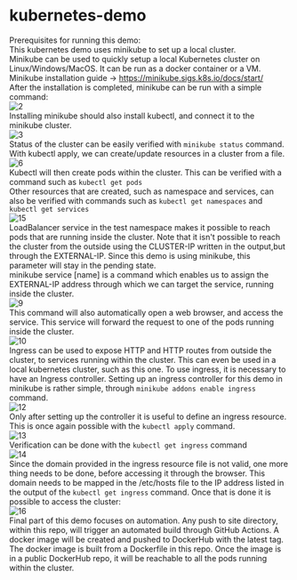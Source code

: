 # kubernetes-demo
Prerequisites for running this demo: <br>
This kubernetes demo uses minikube to set up a local cluster. <br>
Minikube can be used to quickly setup a local Kubernetes cluster on Linux/Windows/MacOS. It can be run as a docker container or a VM. <br>
Minikube installation guide ->  https://minikube.sigs.k8s.io/docs/start/<br>
After the installation is completed, minikube can be run with a simple command: <br>
![2](https://user-images.githubusercontent.com/81910142/123321286-13f7fe00-d533-11eb-80eb-2fba484ed7cc.PNG)<br>
Installing minikube should also install kubectl, and connect it to the minikube cluster.<br>
![3](https://user-images.githubusercontent.com/81910142/123322618-cda39e80-d534-11eb-909a-76a01802c5de.PNG)<br>
Status of the cluster can be easily verified with `minikube status` command. <br>
With kubectl apply, we can create/update resources in a cluster from a file. <br>
![6](https://user-images.githubusercontent.com/81910142/123332429-c6828d80-d540-11eb-9c09-5861feb7b389.PNG)<br>
Kubectl will then create pods within the cluster. This can be verified with a command such as `kubectl get pods`</br>
Other resources that are created, such as namespace and services, can also be verified with commands such as `kubectl get namespaces` and `kubectl get services`<br>
![15](https://user-images.githubusercontent.com/81910142/123427874-74378000-d5c5-11eb-9806-a0cb7b40becd.PNG)<br>
LoadBalancer service in the test namespace makes it possible to reach pods that are running inside the cluster. Note that it isn't possible to reach the cluster from the outside using the CLUSTER-IP written in the output,but through the EXTERNAL-IP. Since this demo is using minikube, this parameter will stay in the pending state.<br>
minikube service [name] is a command which enables us to assign the EXTERNAL-IP address through which we can target the service, running inside the cluster.<br>
![9](https://user-images.githubusercontent.com/81910142/123427769-566a1b00-d5c5-11eb-9d9c-e86de715f096.PNG)<br>
This command will also automatically open a web browser, and access the service. This service will forward the request to one of the pods running inside the cluster.<br>
![10](https://user-images.githubusercontent.com/81910142/123423803-4c91e900-d5c0-11eb-861b-5cf93762c3f6.PNG)<br>
Ingress can be used to expose HTTP and HTTP routes from outside the cluster, to services running within the cluster. This can even be used in a local kubernetes cluster, such as this one. To use ingress, it is necessary to have an Ingress controller. Setting up an ingress controller for this demo in minikube is rather simple, through `minikube addons enable ingress` command.<br>
![12](https://user-images.githubusercontent.com/81910142/123425070-f160f600-d5c1-11eb-85d8-139fdd0f0eb9.PNG)<br>
Only after setting up the controller it is useful to define an ingress resource. This is once again possible with the `kubectl apply` command.<br>
![13](https://user-images.githubusercontent.com/81910142/123425780-d5aa1f80-d5c2-11eb-8769-02b6c966cfcf.PNG)<br>
Verification can be done with the `kubectl get ingress` command<br>
![14](https://user-images.githubusercontent.com/81910142/123426639-f161f580-d5c3-11eb-80a3-43804ff080be.PNG)<br>
Since the domain provided in the ingress resource file is not valid, one more thing needs to be done, before accessing it through the browser. This domain needs to be mapped in the /etc/hosts file to the IP address listed in the output of the `kubectl get ingress` command. Once that is done it is possible to access the cluster:<br>
![16](https://user-images.githubusercontent.com/81910142/123429131-e197e080-d5c6-11eb-95d3-13e71949e48b.PNG)<br>
Final part of this demo focuses on automation. Any push to site directory, within this repo, will trigger an automated build through GitHub Actions. A docker image will be created and pushed to DockerHub with the latest tag. The docker image is built from a Dockerfile in this repo. Once the image is in a public DockerHub repo, it will be reachable to all the pods running within the cluster.
